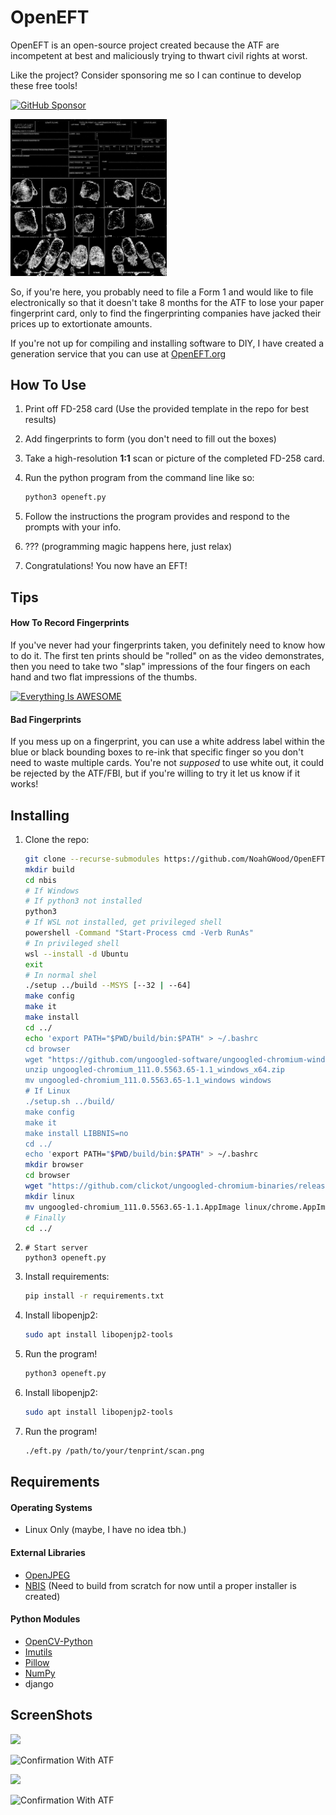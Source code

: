 # OpenEFT
OpenEFT is an open-source project created because the ATF are incompetent at best and maliciously trying to thwart civil rights at worst.

Like the project? Consider sponsoring me so I can continue to develop these free tools!

[![GitHub Sponsor](https://img.shields.io/github/sponsors/NoahGWood?label=Sponsor&logo=GitHub)](https://github.com/sponsors/NoahGWood)

<img src="docs/imgs/blurred.png" width="250" />

So, if you're here, you probably need to file a Form 1 and would like to file electronically so that it doesn't take 8 months for the ATF to lose your paper fingerprint card, only to find the fingerprinting companies have jacked their prices up to extortionate amounts.

If you're not up for compiling and installing software to DIY, I have created a generation service that you can use at [OpenEFT.org](https://www.openeft.org/eft)

## How To Use

1. Print off FD-258 card (Use the provided template in the repo for best results)

2. Add fingerprints to form (you don't need to fill out the boxes)

3. Take a high-resolution **1:1** scan or picture of the completed FD-258 card.

4. Run the python program from the command line like so:

   ```bash
   python3 openeft.py
   ```

5. Follow the instructions the program provides and respond to the prompts with your info.

6. ??? (programming magic happens here, just relax)

7. Congratulations! You now have an EFT!

## Tips

#### How To Record Fingerprints

If you've never had your fingerprints taken, you definitely need to know how to do it. The first ten prints should be "rolled" on as the video demonstrates, then you need to take two "slap" impressions of the four fingers on each hand and two flat impressions of the thumbs.

[![Everything Is AWESOME](http://img.youtube.com/vi/47YLGj_yLVA/0.jpg)](//www.youtube.com/watch?v=47YLGj_yLVA "Fingerprinting Technique")

#### Bad Fingerprints

If you mess up on a fingerprint, you can use a white address label within the blue or black bounding boxes to re-ink that specific finger so you don't need to waste multiple cards. You're not *supposed* to use white out, it could be rejected by the ATF/FBI, but if you're willing to try it let us know if it works! 

## Installing

1. Clone the repo:

   ```sh
   git clone --recurse-submodules https://github.com/NoahGWood/OpenEFT.git
   mkdir build
   cd nbis
   # If Windows
   # If python3 not installed
   python3
   # If WSL not installed, get privileged shell
   powershell -Command "Start-Process cmd -Verb RunAs"
   # In privileged shell
   wsl --install -d Ubuntu
   exit
   # In normal shel
   ./setup ../build --MSYS [--32 | --64]
   make config
   make it
   make install
   cd ../
   echo 'export PATH="$PWD/build/bin:$PATH" > ~/.bashrc
   cd browser
   wget "https://github.com/ungoogled-software/ungoogled-chromium-windows/releases/download/111.0.5563.65-1.1/ungoogled-chromium_111.0.5563.65-1.1_windows_x64.zip"
   unzip ungoogled-chromium_111.0.5563.65-1.1_windows_x64.zip
   mv ungoogled-chromium_111.0.5563.65-1.1_windows windows
   # If Linux
   ./setup.sh ../build/
   make config
   make it
   make install LIBBNIS=no
   cd ../
   echo 'export PATH="$PWD/build/bin:$PATH" > ~/.bashrc
   mkdir browser
   cd browser
   wget "https://github.com/clickot/ungoogled-chromium-binaries/releases/download/111.0.5563.65-1/ungoogled-chromium_111.0.5563.65-1.1.AppImage"
   mkdir linux
   mv ungoogled-chromium_111.0.5563.65-1.1.AppImage linux/chrome.AppImage
   # Finally
   cd ../
   ```

2. ```shell
   # Start server
   python3 openeft.py
   ```

2. Install requirements:

   ```sh
   pip install -r requirements.txt
   ```

3. Install libopenjp2:

   ```sh
   sudo apt install libopenjp2-tools
   ```

5. Run the program!

   ```sh
   python3 openeft.py
3. Install libopenjp2:

   ```bash
   sudo apt install libopenjp2-tools
   ```

5. Run the program!

   ```bash
   ./eft.py /path/to/your/tenprint/scan.png

## Requirements

#### Operating Systems

* Linux Only (maybe, I have no idea tbh.)

#### External Libraries

* [OpenJPEG](https://github.com/uclouvain/openjpeg)
* [NBIS](https://www.nist.gov/services-resources/software/nist-biometric-image-software-nbis) (Need to build from scratch for now until a proper installer is created)

#### Python Modules

* [OpenCV-Python](https://github.com/opencv/opencv-python)
* [Imutils](https://github.com/PyImageSearch/imutils)
* [Pillow](https://python-pillow.org/)
* [NumPy](https:://numpy.org)
* django

## ScreenShots

![](docs/imgs/openeft_gui.png)

![Confirmation With ATF](docs/imgs/personal.png)

![](docs/imgs/eft_files.png)



![Confirmation With ATF](docs/imgs/ITWORKS.png)
